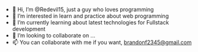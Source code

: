 - 👋 Hi, I’m @Redevil15, just a guy who loves programming
- 👀 I’m interested in learn and practice about web programming
- 🌱 I’m currently learning about latest technologies for Fullstack development
- 💞️ I’m looking to collaborate on ...
- 📫 You can collaborate with me if you want, brandonf2345@gmail.com

<!---
Redevil15/Redevil15 is a ✨ special ✨ repository because its `README.md` (this file) appears on your GitHub profile.
You can click the Preview link to take a look at your changes.
--->
